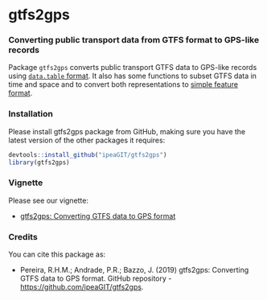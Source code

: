 # gtfs2gps

### Converting public transport data from GTFS format to GPS-like records

Package `gtfs2gps` converts public transport GTFS data to GPS-like records using [`data.table` format](https://cran.r-project.org/web/packages/data.table/index.html). It also has some functions to subset GTFS data in time and space and to convert both representations to [simple feature format](https://cran.r-project.org/web/packages/sf/index.html).

### Installation

Please install gtfs2gps package from GitHub, making sure you have the
latest version of the other packages it requires:

``` r
devtools::install_github("ipeaGIT/gtfs2gps")
library(gtfs2gps)
```

### Vignette

Please see our vignette:

* [gtfs2gps: Converting GTFS data to GPS format](https://github.com/ipeaGIT/gtfs2gps/blob/master/vignettes/gtfs2gps.pdf)

### Credits

You can cite this package as:

* Pereira, R.H.M.; Andrade, P.R.; Bazzo, J. (2019) gtfs2gps: Converting GTFS data to GPS format. GitHub repository - https://github.com/ipeaGIT/gtfs2gps.
